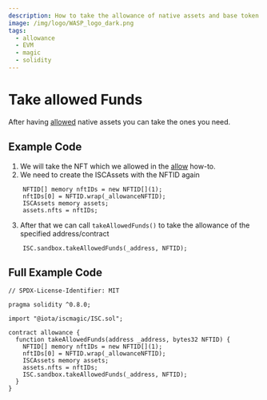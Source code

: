 ```yaml
---
description: How to take the allowance of native assets and base token
image: /img/logo/WASP_logo_dark.png
tags:
  - allowance
  - EVM
  - magic
  - solidity
---
```


# Take allowed Funds

After having [allowed](./allow.md) native assets you can take the ones you need.

## Example Code

1. We will take the NFT which we allowed in the [allow](./allow.md) how-to.
2. We need to create the ISCAssets with the NFTID again
```solidity
    NFTID[] memory nftIDs = new NFTID[](1);
    nftIDs[0] = NFTID.wrap(_allowanceNFTID);
    ISCAssets memory assets;
    assets.nfts = nftIDs;
```
3. After that we can call `takeAllowedFunds()` to take the allowance of the specified address/contract
```solidity
    ISC.sandbox.takeAllowedFunds(_address, NFTID);
```

## Full Example Code

```solidity
// SPDX-License-Identifier: MIT

pragma solidity ^0.8.0;

import "@iota/iscmagic/ISC.sol";

contract allowance {
  function takeAllowedFunds(address _address, bytes32 NFTID) {
    NFTID[] memory nftIDs = new NFTID[](1);
    nftIDs[0] = NFTID.wrap(_allowanceNFTID);
    ISCAssets memory assets;
    assets.nfts = nftIDs;
    ISC.sandbox.takeAllowedFunds(_address, NFTID);
  }
}
```
